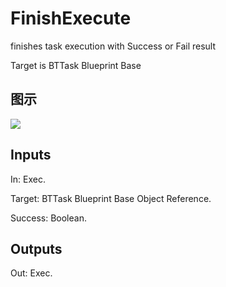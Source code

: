 # FinishExecute

finishes task execution with Success or Fail result

Target is BTTask Blueprint Base

## 图示

![]($-20221218-17453620.png)

## Inputs

In: Exec.

Target: BTTask Blueprint Base Object Reference.

Success: Boolean.  

## Outputs

Out: Exec.

